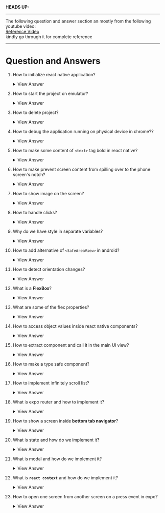 **HEADS UP:**
<hr>

The following question and answer section an mostly from the following youtube video:\
[Reference Video](https://www.youtube.com/watch?v=rIYzLhkG9TA)\
kindly go through it for complete reference

<hr>



# Question and Answers

1. How to initialize react native application?
    <details>
      <summary>View Answer</summary>
      There is only one command to create the application:
      <ul>
        <li> Go to the folder where you want to create your application </li>
        <li> run <code>sudo npx create-expo-app testing_project</code> to create a project with name "testing_project" </li>
      </ul>
    </details>
2. How to start the project on emulator?
    <details>
      <summary>View Answer</summary>
      To start the react native project on any of android/ios emulators run <code>npx expo start</code> and then press <code>i</code>
    </details>
3. How to delete project?
    <details>
      <summary>View Answer</summary>
      Run command <code>sudo rm -rf testing_project</code> to delete 'testing_project' project
    </details>
4. How to debug the application running on physical device in chrome??

    <details>
      <summary>View Answer</summary>
      There is only one command to create the application:
      <ol>
        <li> go to project folder on the local machine </li>
        <li> run <code>npm start</code> </li>
        <li> scan qr code on physical device using expo go </li>
        <li> shake the physical device to bring up developers menu </li>
        <li> from the developers menu select <b>Open JS Debugger</b> </li>
        <li> go to the chrome tab that opens on local machine after step <b>"v"</b> </li>
        <li> from the chrome tab go to <b>Sources</b> window </li>
        <li> Click pause on exception button present on the top right hand side of <b>Sources</b> window </li>
        <li> Check the checkbox that appears below the button when you perform step 8 </li>
        <li> Thats all, you can now execute your app in debug mode </li>
        <li> The <b> watch pane </b> present on the right of the <b> Sources </b> window, keeps track of the variables and their value that we provide as input (by clicking the <b>"+"</b> button) </li>
        <li> To stop remote debugging, kill the chrome app that opened in debugging </li>
      </ol>
    </details>
5. How to make some content of `<text>` tag bold in react native?
    <details>
      <summary>View Answer</summary>
   
      By nesting `<text>` tags. Eg:
      ```
      
        const MyText = () => {
          return (
            &lt;Text&gt;
              This is a sentence with
              &lt;Text style={{ fontWeight: 'bold' }}>bold&lt;/Text&gt;
              text.
            &lt;/Text&gt;
          );
        };
      ```
      
    </details>
    
6. How to make prevent screen content from spilling over to the phone screen's notch?
    <details>
      <summary>View Answer</summary>
      
      By importing and using <code>&lt;SafeAreaView&gt;</code> tag we can achieve this functionality. This functionality is only available in iOS not in android.
   
    </details>
7. How to show image on the screen?
    <details>
      <summary>View Answer</summary>
      
      By importing and using <code>&lt;Image&gt;</code> tag we can achieve this functionality.</br>
      <code>&lt;Image source={require('./assets/favicon.png')} /&gt;</code> will render image from the location specified.</br>
      <code>&lt;Image source={{ height: 300, width: 200, uri: "https://picsum.photos/200/300" }} /&gt;</code> will render image from internet.
   
    </details>
8. How to handle clicks?
    <details>
      <summary>View Answer</summary>
      
      On the text component we can handle clicks using the onPress event but on image component this isn't possible so we need to use "touchableComponents". One of such is **`TouchableWithoutFeedback`**, **`TouchableOpacity`**, **`TouchableHighlight`**
   
    </details>
9. Why do we have style in separate variables?
    <details>
      <summary>View Answer</summary>
      
      Having styles in separate variable has 2 purposes: \
       i) If there is some error in the styles the inline ones don't show error but the errors are visible in the separated style concept.\
       ii) Make the code clean and reusable
      
    </details>
10. How to add alternative of `<SafeAreaView>` in android?
    <details>
      <summary>View Answer</summary>
      
      We can use padding for this purpose. For that we will first import **Platform, StatusBar** then use them as
      ```
      paddingTop: Platform.OS === "android" ? StatusBar.currentHeight : 0
      ```
      
    </details>
11. How to detect orientation changes?
    <details>
      <summary>View Answer</summary>

      Use react-native-community/hooks library. Download it and then

      ```
      import {
        useDimensions,
        useDeviceOrientation
      } from "@react-native-community/hooks"
      
      const {landscape} = useDeviceOrientation() {/* extract landscape object's value from object returned by useDeviceOrientation function */} 
      
      height: landscape ? "100%" : "30%" {/* if the orientation is landscape mode make the view fill the whole screen's height and if it is in portrait orientation make the height to be 30% of the screen */}
      ```

      
    </details>
12. What is a **FlexBox**?
    <details>
      <summary>View Answer</summary>

      FlexBox is a layout used to design complex views along the primary axis. It is similar to (linear layout view + weight) property of android. 
      For example:
      ```
      <View style={{backgroundColor: "#FF9933", flex: 2}}/> 
      <View style={{backgroundColor: "#FFFFFF", flex: 3}}/>
      <View style={{backgroundColor: "#138808", flex: 2}}/>
      ```
      
    </details>
13. What are some of the flex properties?
    <details>
      <summary>View Answer</summary>

      * We can use view's `flexDirection: row/column` property to align items horizontally or vertically. If the view is horizontal then x axis is the primary axis and y axis is the secondary axis. Similarly if view is vertical y axis is the primary axis and x axis is the secondary axis.\
      * If we want to align views on the primary axis we use `justifyContent` property else if we want to align views on the secondary axis we use `alignItems` property\
      * `alignSelf` is used to align view with respect to its parent along the secondary axis\
      * `alignItem` aligns views of each primary axis(like row) to the center of the screen along the secondary axis\
      * If you want to align the whole view to the center of the screen we can use `alignContent`. `alignContent` only work in `flexWrap: "wrap"`. If there is no wrapping `alignContent` has no effect\
      * `flexBasis` works same as width/length depending on the primary axis\
      * `flexGrow` fills the entire remaining primary axis, works as `flex: 1`\
      * `flexShrink` shrinks the view to make room for all the views to be visible on the screen, works same as `flex: -1`
      
    </details>
14. How to access object values inside react native components?
    <details>
      <summary>View Answer</summary>

      To access value inside a react native component simple import the file(containing details that we need) into the type script file, then access it using the object notation.
      Eg: to access `name` object from `products.ts` file into `index.tsx` file
      ```
      import Products from '../../../assets/data/products';
      
      const product = Products[1];
      
      export default function TabOneScreen() {
        return (
          <View style={styles.container}>
            <Text style={styles.title}>{product.name}</Text>
          </View>
        );
      }
      
      const styles = StyleSheet.create({
        container: {
          backgroundColor: "white",
          padding: 10,
          borderRadius: 20
        },
        title: {
          fontSize: 18,
          marginVertical: 10,
          fontWeight: '600',
        }
      });
      ```

    </details>
15. How to extract component and call it in the main UI view?
    <details>
      <summary>View Answer</summary>

      To extract component we can use lambda function like `ProductListItem` lambda function shown below:
      ```
      const ProductListItem = ({product}) => {
        return (
          <View style={styles.container}>
            <Image source={{uri: product.image}} style={styles.image}/>
            <Text style={styles.title}>{product.name}</Text>
            <Text style={styles.price}>${product.price}</Text>
          </View>
        );
      }
      
      export default function TabOneScreen() {
        return (
          <View>
          <ProductListItem product={Products[1]}/>
          <ProductListItem product={Products[2]}/>
        </View>
        );
      }
      ```
      
      We can also send this lambda function to a `.tsx` file, export it and then use it in the main `.tsx` file.
      Eg:
      
      **ProductListItem.tsx**
      ```
      const ProductListItem = ({product}) => {
        return (
          <View style={styles.container}>
            <Image source={{uri: product.image}} style={styles.image}/>
            <Text style={styles.title}>{product.name}</Text>
            <Text style={styles.price}>${product.price}</Text>
          </View>
        );
      };
      
      export default ProductListItem;
      
      const styles = StyleSheet.create({
        container: {
          backgroundColor: "white",
          padding: 10,
          borderRadius: 20
        },
        image: {
          width: "100%",
          aspectRatio: 1
        },
        title: {
          fontSize: 18,
          marginVertical: 10,
          fontWeight: '600',
        },
        price: {
          color: Colors.light.tint,
          fontWeight: 'bold'
        },
        separator: {
          marginVertical: 30,
          height: 1,
          width: '80%',
        },
      });
      ```
      
      **Main.tsx**
      ```
      import { View } from 'react-native';
      import Products from '../../../assets/data/products';
      import ProductListItem from '../../components/ProductListItem';
      
      
      export default function TabOneScreen() {
        return (
          <View>
          <ProductListItem product={Products[1]}/>
          <ProductListItem product={Products[2]}/>
        </View>
        );
      }
      ```
      
    </details>

16. How to make a type safe component?
    <details>
      <summary>View Answer</summary>
      
      Type safe components creation involves the following steps:
      1. Breakdown the component in smaller components and then build on top of that. The smaller component should have primitive data types, then export these components and use them into immediate parent component such that ultimately you get your main parent component. Eg:

      **types.tsx**
      ```
      export type Product = {
        id: number;
        image: string | null;
        name: string;
        price: number;
      };
      ```
      2. Use the component in the main `.tsx` file. Create a wrapper type and include the component as its property. Eg:
      ```
      import { Product } from '@/types';

      export const defaultPizzaImage = "https://notjustdev-dummy.s3.us-east-2.amazonaws.com/food/default.png";

      type ProductListItemProps = {
        product: Product;
      }

      const ProductListItem = ({ product }: ProductListItemProps) => {
        return (
          <View style={styles.container}>
            <Image source={{ uri: product.image || defaultPizzaImage }} style={styles.image}/>
            <Text style={styles.title}>{product.name}</Text>
            <Text style={styles.price}>${product.price}</Text>
          </View>
        );
      }

      export default ProductListItem;
      ```
      Here we have used `ProductListItemProps` as wrapper and `product` is a property of this wrapper. Later we used this property in the lambda function below.
      **NOTE:**
      The uri part can be null as defined in the `Product` definition, hence we used a default value `defaultPizzaImage` to manage null urls and improving UX 

    </details>

17. How to implement infinitely scroll list?
    <details>
      <summary>View Answer</summary>
      
      To implement **infinite scrolling** we use `<FlatList>`. It takes two inputs:
      1. data list
      2. How to render each item of data list
      Eg:
      ```
      <FlatList 
      data = {products}
      renderItem = {({item}) => <ProductListItem product={item}}
      numColumns={2}
      contentContainerStyle={{gap:10, padding: 16}}
      columnWrapperStyle={{gap: 10}}/>
      ```
      `numColumns` divides the screen in two equal spaced columns\
      `contentContainerStyle` is used to style the row. Eg: here we provide the gap between rows to be `10` and gap between the row and screen to be `16`\
      `columnWrapperStyle` is used to style each column item. Eg: here we provide the gap between column and column boundary to be `10`

    </details>

18. What is expo router and how to implement it?
    <details>
      <summary>View Answer</summary>
      
      The **app** folder is where screens are located in expo. So to navigate to another page from current page we use `<Link>` component and provide a href with the link like `href='/product'`. This will find the `product.tsx` file in `app` directory and open it on navigation. 

      **NOTE:** 
      1. To navigating to another screen on click of a `<View>`, replace the `<View>` tag with `<Pressable>` tag since `<View>` tag doesn't support `onPress` event, but `<Pressable>` tag does.
      2. We can use `asChild` to the `<Link>` tag to allow react to render screen based on the styles of the children of `<Link>`
      3. To navigate to a specific `id` we can create a file with the name `[id].tsx` in the `app` folder. Now we can navigate to the specific `id` by providing it as value to the `href` property of `<Link>` tag. Eg: If we want to navigate to page `1`, `2`, `3` and so on we add it like `href='/1'`, `href='/2'`, `href='/3'` and so on. If we want the value of this `href` tag to be a variable we can use backticks like `` href=`/${product.id}` `` in `<Link>` tag
      4. To receive this `id` on the landing screen file we can use `const { id } = useLocalSearchParams();` and then use it's value as `{id}`.

    </details>

19. How to show a screen inside **bottom tab navigator**?
    <details>
      <summary>View Answer</summary>

      <h2>TL;DR</h2>
      
      **To init expo react navigation project run command `sudo npx create-expo-app@latest FoodOrdering -t` and choose the navigation option from the menu using the arrow keys**
      ><h3>Premise</h3>
      >
      >We have a screen called `[id].tsx` in `app` directory. We want this screen to be visible inside our tabs screen.
      >
      >For now our `[id].tsx` resides in `app` directory and `(tabs)` directory resides inside `app` directory hence `[id].tsx` is shown outside of our **bottom tab navigator** in a separate screen.
      >
      >The task is to make `[id].tsx` inside our **bottom tab navigator** screen
      >
      >So we have 2 screens inside the `Menu` tab and one screen (for now) in the `Orders` tab

      The two screens (namely `Menu List` screen and `Pizza Details` screen) are needed to be inside of `Menu` tab. Since we want to navigate to another screen from inside of tab navigator, this is a `nested navigation` usecase.\
      The `app/(tabs)/` directory holds screen files that are to be shown inside **bottom tab navigator**.\
    For our usecase we want to open `Pizza Details` screen after we click on an item of `Menu List` screen. So we need to put these two screens into one directory `app/(tabs)/menu`. To be specific we create `menu` directory inside `app/(tabs)/` and put `[id].tsx`, `index.tsx` into it.

      Even after moving the 2 screens `[id].tsx` and `index.tsx` into `app/(tabs)/menu` directory, we find that these 2 screens are shown as separate tabs in the tab navigator. To fix this we need `_layout.tsx` inside our `app/(tabs)/menu`. The content of this layout file is as following:
      ```
      import { Stack } from "expo-router";

      export default function MenuStack() {
          return <Stack />;
      }
      ```
      **NOTE:** 
      * Notice that the default screen that gets shown on to the screen is present in `index.tsx` file of that directory. Eg: Inside `app/(tabs)/` directory the screen will shown according to `app/(tabs)/index.tsx` and the screen shown in `app/(tabs)/menu/` will be `app/(tabs)/menu/index.tsx`
      </br>
      Now that we have our screen working as expected we need to change the details in the tab navigator layout which is present in `app/(tabs)/_layout.tsx`. Change the `name="index"` to `name="menu"` inside the `<Tabs.Screen>` tag.

      If we refresh the screen, we see `This screen doesn't exist.` message. This is because there is no `app/(tabs)/index.tsx` file present in the tabs folder. So we will create `app/(tabs)/index.tsx` file and provide it the following content:
      ```
      import { Redirect } from 'expo-router';

      export default function TabIndex () {
        return <Redirect href={'/menu/'} />;
      };
      ```
      In the above code we are simply redirecting the screens content to contain the the content inside `app/(tabs)/menu/index.tsx` file.

      If we refresh the app, again we see `index` tab present in the **tab navigator**. To remove this, we simply tell the **tab navigator** to hide the `index` tab. This done by going to `app/(tabs)/_layout.tsx` and adding `<Tabs.Screen name="menu" options={{href: null}}>`. Here we are hiding the `index` tab since we have already redirected **tab navigator** from `app/(tabs)/index.tsx` to `app/(tabs)/menu/index.tsx`

      If we try to go to the `Pizza Details` page from the `Menu` page. It doesn't work because the folder structures have changed to accommodate these change we change `/(tabs)${product.id}` to `/(tabs)/menu/${product.id}` in `app/components/ProductListItem.tsx` file to make it work.

      Now we are left with only one problem of double header. One header is coming from `app/(tabs)/_layout.tsx`, so we can hide that as well by adding `headerShown: false` property to the `options` property of `<Tabs.Screen name="menu">` tag.

      One last thing left is to change the title of `Menu` screen to `Menu` and `Pizza Details` screen to `Pizza: [id]`. To do that we go to `app/(tabs)/menu/_layout.tsx` file and replace it content with:
      ```
      import { Stack } from "expo-router";

      export default function MenuStack() {
          return <Stack>
              <Stack.Screen name="index" options={{title: "Menu", headerTitleAlign: 'center'}}/>
          </Stack>;
      }
      ```

      and `app/(tabs)/menu/[id].tsx` files content to:
      ```
      import { View, Text } from 'react-native'
      import React from 'react'
      import { Stack, useLocalSearchParams } from 'expo-router';

      const ProductDetailsScreen = () => {
          const { id } = useLocalSearchParams(); 

          return (
              <View>
                  <Stack.Screen options={{title: 'Pizza:' + id, headerTitleAlign: 'center'}} />
                  <Text>Product Details Screen: {id}</Text>
              </View>
          );
      };

      export default ProductDetailsScreen;
      ```
      In the above code the `title` option provides title to the page.
    
      **AND FINALLY, WE ARE DONE**

    </details>


20. What is state and how do we implement it?
    <details>
      <summary>View Answer</summary>
      
      State is a react object that contains data about the component. Unlike variables they re-render the component every time their value changes.\
      To implement state we import the state object from react native and use it inside the component:

      ```
      import React, { useState } from 'react';
      ...
      ...

      const sizes = ["S", "M", "L", "XL"];

      const ProductScreen = () => {
        ...
        const [selectedSize, setSelectedSize] = useState('M'); /* setSelectedSize is used as a setter method */
        ...
        
        return (
          <View style={styles.sizes}>
                {sizes.map((size) => (
                    <Pressable 
                    onPress= {() => {
                        setSelectedSize(size)
                    }}
                    style={[styles.size, {backgroundColor: selectedSize === size ? 'gainsboro': 'white'}]} 
                    key={size}>
                        <Text style={[styles.sizeText, {color: selectedSize === size ? 'black': 'grey'}]}>{size}</Text>
                    </Pressable>
                ))}
            </View>
        )


      }

      const styles = StyleSheet.create({
        sizes: {
            flexDirection: 'row',
            justifyContent: 'space-around',
            marginVertical: 10
        },
        size: {
            backgroundColor: 'gainsboro',
            width: 50,
            aspectRatio: 1,
            borderRadius: 25,
            justifyContent: 'center',
            alignItems: 'center'
        },
        sizeText: {
            fontSize: 20,
            fontWeight: '500'
        }
      });

      export default ProductScreen;
      ```
      
    </details>


21. What is modal and how do we implement it?
    <details>
      <summary>View Answer</summary>
      
      A modal is the react native component to display content above a view. To implement it we need to: create a modal page (lets say we name it to be `cart.tsx`) in the `app/` directory. Then we need to tell react native to treat it as a modal, we do that by specifying it in the `app/_layout.tsx` file as:
      ```
      function RootLayoutNav() {
        const colorScheme = useColorScheme();

        return (
          <ThemeProvider value={colorScheme === 'dark' ? DarkTheme : DefaultTheme}>
            <Stack>
              ...
              <Stack.Screen name="cart" options={{ presentation: 'modal' }} />
            </Stack>
          </ThemeProvider>
        );
      }
      ```

      After that we need to link to a event to open the page, like a **press event**. For example in this case we linked it to open when we click on cart icon on the menu bar. Following is the code for that we had the following code in `app/(tabs)/menu/_layout.tsx`:
      ```
      export default function MenuStack() {
          return <Stack
              screenOptions = {{
                  headerRight: () => (
                      <Link href="/cart" asChild>
                        <Pressable>
                          {({ pressed }) => (
                            <FontAwesome
                              name="shopping-cart"
                              size={25}
                              color={Colors.light.text}
                              style={{ marginRight: 15, opacity: pressed ? 0.5 : 1 }}
                            />
                          )}
                        </Pressable>
                      </Link>
                    )
              }}
          >
              ...
          </Stack>;
      }
      ```

    </details>

22. What is **`react context`** and how do we implement it?
    <details>
      <summary>View Answer</summary>
      
      If we pass the `state` which is generated in the parent component, to the children as `props` and the children don't consume the `props` instead they just pass it to another component that consumes it, this can lead to a problem called `Prop Drilling`. Even though it works it is hard to maintain, hence we should avoid it.

      In stead of `state` we can use `react context` in such cases. So `react context` is used to shared data between the different screens avoiding `Prop Drilling`. To implement following are the steps:
      1. Define a `context provider`. Here, we create it in `app/provider` directory
      2. Then we create context in that file 
        ```
        import { createContext } from 'react';
        import { CartItem, Product } from '@/types';
 
        type cartType = {
          items: CartItem[];
          addItem: (product: Product, size: CartItem['size']) => void;
        }

        export const CartContext = createContext<cartType>({
          items: [],
          addItem: () => {}, 
        });

        const CartProvider = ({ children }: PropsWithChildren) => {

          const [items, setItems] = useState<CartItem[]>([]);
          const addItem = (product:Product, size:CartItem['size']) => {
            console.log(product)
          };

          return (
            <CartContext.Provider  /* Provides the values to the other components */
            value = {{ /* The value that we want to provide context consumers */
                items: items,
                onAddItem: () => {}
              }}  
            > 
            { children } /* These children will have access to the values that we provide in this context provider */
            </CartContext.Provider> 
          );
        };

        export default CartProvider; /* we will wrap the screen that would share data between them using this context provider hence we exporting it */
        ```
      3. Once we have defined the `context provider`, next we need to wrap the screens that need the context provider. For that in here we go to the root _layout file and wrap the context provider to the whole app screen.
        **app/_layout.tsx:**
        ```
        import CartProvider from '@/providers/CartProvider';

        ...
        ...

        function RootLayoutNav() {
          const colorScheme = useColorScheme();

          return (
            <ThemeProvider value={colorScheme === 'dark' ? DarkTheme : DefaultTheme}>
              <CartProvider>
                <Stack>
                  <Stack.Screen name="(tabs)" options={{ headerShown: false }} />
                  <Stack.Screen name="cart" options={{ presentation: 'modal' }} />
                </Stack>
              </CartProvider>
            </ThemeProvider>
          );
        };

        ```
        The `<Stack>` component is a child of `<CartProvider>` component. This is the child that we are referring to as `children` in the 2nd step. So behind the scene `children` get replaced by `<Stack>` component at run time in the `<CartComponent>` component. And needless to say that all the items inside the `<Stack>` will have the values that are exported from  `<CartProvider value = {{...}}>` component which is a `contextProvider` component.

        4. Now we need to consume the values inside the children component. For consuming value we can use `ContextConsumer` or `useContext()`. We will use `useContext()` here. So to consume the value that we passed in `items array` in the `CartContext` we will modify **apps/cart.tsx** as following:
        ```
        import hook and cart context
        import { useContext } from 'react'; /* we use this hook to get values out from the context provider */
        import { CartContext } from '@/providers/CartProvider';

        const CartScreen = () => {
          const { items } = useContext(CartContext);

          return (
            ...
            ...
            console.log(items.length)
          );
        };
        ```

        We can also move the `useContext(CartContext)` to the context provider itself and later use it in wherever we want to consume this context provider. So in the **app/provider/CartProvider.tsx**
        ```
        ...
        ...
        export const useCart = () => useContext(CartContext);
        ```
        and use it in **app/cart.tsx**
        ```
        import { useCart } from '@/providers/CartProvider';
        ...
        ...
        const { items } = useCart(); /* instead of importing use context and CartContext */
        ```

        5. At last we need to update the value in `contextProviders` and see it in action. So in the **app/(tabs)/menus/[id].tsx** file, we will get the `contextProvider` and add data to it. This data will be propagated to `cart screen` using `contextProviders`. Following are the changes:
        ```
        ...
        import { useCart } from '@/providers/CartProvider';
        ...
        ...
        const ProductDetailsScreen = () => {
          ...
          const { addItem } = useCart();
          ...
          ...
          addItem(product, selectedSize);
        }
        ```




    </details>

23. How to open one screen from another screen on a press event in expo?
    <details>
      <summary>View Answer</summary>
      
      To open one screen from another screen on press event we use `useRouter` hook, as following:
      ```
      ...
      import { useRouter } from 'expo-router';
      ...
      const ProductDetailsScreen = () => {
        ...
        ...

        const router = useRouter();
        ...

        router.push('/cart'); /* move to cart screen present in app/cart.tsx */
      };

      ``` 

    </details>
